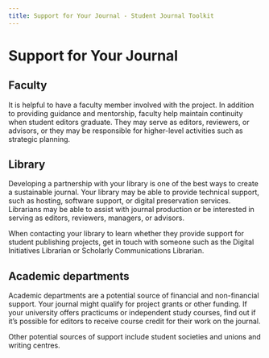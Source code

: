 ```yaml
---
title: Support for Your Journal - Student Journal Toolkit
---
```


# Support for Your Journal

## Faculty

It is helpful to have a faculty member involved with the project. In addition to providing guidance and mentorship, faculty help maintain continuity when student editors graduate. They may serve as editors, reviewers, or advisors, or they may be responsible for higher-level activities such as strategic planning.

## Library

Developing a partnership with your library is one of the best ways to create a sustainable journal. Your library may be able to provide technical support, such as hosting, software support, or digital preservation services. Librarians may be able to assist with journal production or be interested in serving as editors, reviewers, managers, or advisors.

When contacting your library to learn whether they provide support for student publishing projects, get in touch with someone such as the Digital Initiatives Librarian or Scholarly Communications Librarian.

## Academic departments

Academic departments are a potential source of financial and non-financial support. Your journal might qualify for project grants or other funding. If your university offers practicums or independent study courses, find out if it’s possible for editors to receive course credit for their work on the journal.

Other potential sources of support include student societies and unions and writing centres.
